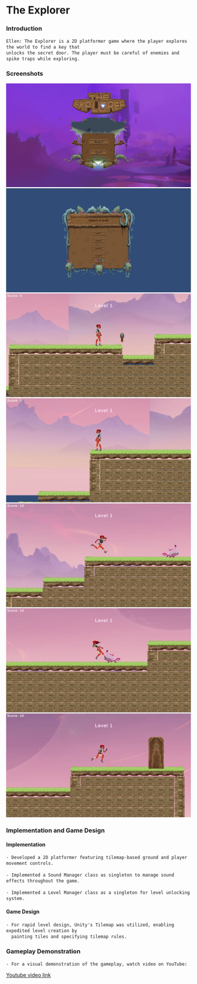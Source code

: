 # The Explorer

### Introduction
    Ellen: The Explorer is a 2D platformer game where the player explores the world to find a key that
    unlocks the secret door. The player must be careful of enemies and spike traps while exploring.

    
### Screenshots

   ![1](./Screenshots/1.png)
   ![2](./Screenshots/2.png)
   ![3](./Screenshots/3.png)
   ![4](./Screenshots/4.png)
   ![5](./Screenshots/5.png)
   ![6](./Screenshots/6.png)
   ![7](./Screenshots/7.png)


   
### Implementation and Game Design
#### Implementation
    - Developed a 2D platformer featuring tilemap-based ground and player movement controls. 

    - Implemented a Sound Manager class as singleton to manage sound effects throughout the game. 

    - Implemented a Level Manager class as a singleton for level unlocking system. 

#### Game Design
    - For rapid level design, Unity's Tilemap was utilized, enabling expedited level creation by 
      painting tiles and specifying tilemap rules.
    
### Gameplay Demonstration
    - For a visual demonstration of the gameplay, watch video on YouTube:
 [Youtube video link](https://youtu.be/9cmk1fh45Vs)



 


